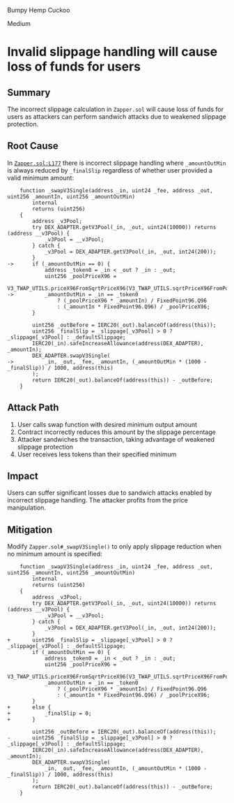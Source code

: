 Bumpy Hemp Cuckoo

Medium

# Invalid slippage handling will cause loss of funds for users


## Summary
The incorrect slippage calculation in `Zapper.sol` will cause loss of funds for users as attackers can perform sandwich attacks due to weakened slippage protection.

## Root Cause
In [`Zapper.sol:L177`](https://github.com/sherlock-audit/2025-01-peapods-finance/blob/main/contracts/contracts/Zapper.sol#L177) there is incorrect slippage handling where `_amountOutMin` is always reduced by `_finalSlip` regardless of whether user provided a valid minimum amount:

```solidity
    function _swapV3Single(address _in, uint24 _fee, address _out, uint256 _amountIn, uint256 _amountOutMin)
        internal
        returns (uint256)
    {
        address _v3Pool;
        try DEX_ADAPTER.getV3Pool(_in, _out, uint24(10000)) returns (address __v3Pool) {
            _v3Pool = __v3Pool;
        } catch {
            _v3Pool = DEX_ADAPTER.getV3Pool(_in, _out, int24(200));
        }
->      if (_amountOutMin == 0) {
            address _token0 = _in < _out ? _in : _out;
            uint256 _poolPriceX96 =
                V3_TWAP_UTILS.priceX96FromSqrtPriceX96(V3_TWAP_UTILS.sqrtPriceX96FromPoolAndInterval(_v3Pool));
->          _amountOutMin = _in == _token0
                ? (_poolPriceX96 * _amountIn) / FixedPoint96.Q96
                : (_amountIn * FixedPoint96.Q96) / _poolPriceX96;
        }

        uint256 _outBefore = IERC20(_out).balanceOf(address(this));
        uint256 _finalSlip = _slippage[_v3Pool] > 0 ? _slippage[_v3Pool] : _defaultSlippage;
        IERC20(_in).safeIncreaseAllowance(address(DEX_ADAPTER), _amountIn);
        DEX_ADAPTER.swapV3Single(
->          _in, _out, _fee, _amountIn, (_amountOutMin * (1000 - _finalSlip)) / 1000, address(this)
        );
        return IERC20(_out).balanceOf(address(this)) - _outBefore;
    }
```

## Attack Path
1. User calls swap function with desired minimum output amount
2. Contract incorrectly reduces this amount by the slippage percentage
3. Attacker sandwiches the transaction, taking advantage of weakened slippage protection
4. User receives less tokens than their specified minimum

## Impact
Users can suffer significant losses due to sandwich attacks enabled by incorrect slippage handling. The attacker profits from the price manipulation.

## Mitigation
Modify `Zapper.sol#_swapV3Single()` to only apply slippage reduction when no minimum amount is specified:

```solidity
    function _swapV3Single(address _in, uint24 _fee, address _out, uint256 _amountIn, uint256 _amountOutMin)
        internal
        returns (uint256)
    {
        address _v3Pool;
        try DEX_ADAPTER.getV3Pool(_in, _out, uint24(10000)) returns (address __v3Pool) {
            _v3Pool = __v3Pool;
        } catch {
            _v3Pool = DEX_ADAPTER.getV3Pool(_in, _out, int24(200));
        }
+       uint256 _finalSlip = _slippage[_v3Pool] > 0 ? _slippage[_v3Pool] : _defaultSlippage;
        if (_amountOutMin == 0) {
            address _token0 = _in < _out ? _in : _out;
            uint256 _poolPriceX96 =
                V3_TWAP_UTILS.priceX96FromSqrtPriceX96(V3_TWAP_UTILS.sqrtPriceX96FromPoolAndInterval(_v3Pool));
            _amountOutMin = _in == _token0
                ? (_poolPriceX96 * _amountIn) / FixedPoint96.Q96
                : (_amountIn * FixedPoint96.Q96) / _poolPriceX96;
        }
+       else {
+           _finalSlip = 0;
+       }

        uint256 _outBefore = IERC20(_out).balanceOf(address(this));
-       uint256 _finalSlip = _slippage[_v3Pool] > 0 ? _slippage[_v3Pool] : _defaultSlippage;
        IERC20(_in).safeIncreaseAllowance(address(DEX_ADAPTER), _amountIn);
        DEX_ADAPTER.swapV3Single(
            _in, _out, _fee, _amountIn, (_amountOutMin * (1000 - _finalSlip)) / 1000, address(this)
        );
        return IERC20(_out).balanceOf(address(this)) - _outBefore;
    }
```